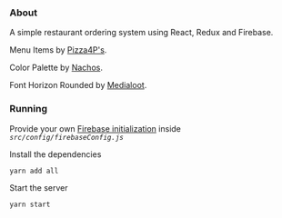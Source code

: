 ### About

A simple restaurant ordering system using React, Redux and Firebase.

Menu Items by [Pizza4P's](https://pizza4ps.com/menu/).

Color Palette by [Nachos](https://design.trello.com/).

Font Horizon Rounded by [Medialoot](https://medialoot.com/item/horizon-free-bold-rounded-font/). 

### Running

Provide your own [Firebase initialization](https://firebase.google.com/docs/web/setup) inside *`src/config/firebaseConfig.js`*

Install the dependencies

```
yarn add all
```
 
Start the server

```sh
yarn start
```